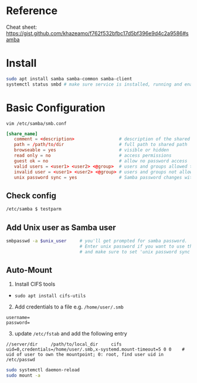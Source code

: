 # Reference
Cheat sheet: https://gist.github.com/khazeamo/f762f532bfbc17d5bf396e9d4c2a9586#samba

# Install 
```sh
sudo apt install samba samba-common samba-client
systemctl status smbd # make sure service is installed, running and enabled
```

# Basic Configuration
`vim /etc/samba/smb.conf`
```smb.conf
[share_name]
   comment = <description>                 # description of the shared path
   path = /path/to/dir                     # full path to shared path
   browseable = yes                        # visible or hidden
   read only = no                          # access permissions
   guest ok = no                           # allow no password access
   valid users = <user1> <user2> <@group>  # users and groups allowed to access the shared path
   invalid user = <user1> <user2> <@group> # users and groups not allowed to access the shared path
   unix password sync = yes                # Samba password changes with unix user's unix password
```
## Check config
```sh
/etc/samba $ testparm
```
## Add Unix user as Samba user
```sh
smbpasswd -a $unix_user     # you'll get prompted for samba password. 
                            # Enter unix password if you want to use the same password for both 
							# and make sure to set 'unix password sync' to 'yes' in smb.conf file
```

## Auto-Mount
1) Install CIFS tools
- `sudo apt install cifs-utils`
2) Add credentials to a file e.g. `/home/user/.smb`
```cifs
username=
password=
```
3) update `/etc/fstab` and add the following entry
```
//server/dir     /path/to/local_dir     cifs    uid=0,credentials=/home/user/.smb,x-systemd.mount-timeout=5 0 0    # uid of user to own the mountpoint; 0: root, find user uid in /etc/passwd
```
```sh
sudo systemctl daemon-reload
sudo mount -a
```